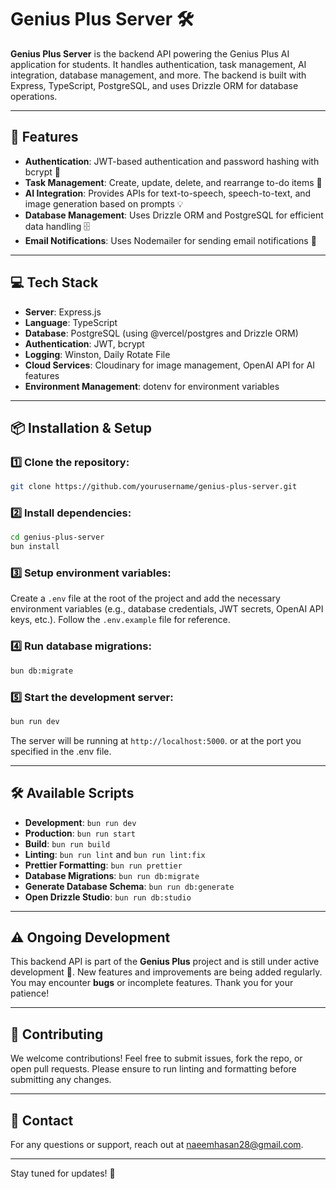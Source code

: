 # Genius Plus Server 🛠️

**Genius Plus Server** is the backend API powering the Genius Plus AI application for students. It handles authentication, task management, AI integration, database management, and more. The backend is built with Express, TypeScript, PostgreSQL, and uses Drizzle ORM for database operations.

---

## 🚀 Features

- **Authentication**: JWT-based authentication and password hashing with bcrypt 🔐
- **Task Management**: Create, update, delete, and rearrange to-do items 📝
- **AI Integration**: Provides APIs for text-to-speech, speech-to-text, and image generation based on prompts 💡
- **Database Management**: Uses Drizzle ORM and PostgreSQL for efficient data handling 🗄️
- **Email Notifications**: Uses Nodemailer for sending email notifications 📧

---

## 💻 Tech Stack

- **Server**: Express.js
- **Language**: TypeScript
- **Database**: PostgreSQL (using @vercel/postgres and Drizzle ORM)
- **Authentication**: JWT, bcrypt
- **Logging**: Winston, Daily Rotate File
- **Cloud Services**: Cloudinary for image management, OpenAI API for AI features
- **Environment Management**: dotenv for environment variables

---

## 📦 Installation & Setup

### 1️⃣ Clone the repository:

```bash
git clone https://github.com/yourusername/genius-plus-server.git
```

### 2️⃣ Install dependencies:

```bash
cd genius-plus-server
bun install
```

### 3️⃣ Setup environment variables:

Create a `.env` file at the root of the project and add the necessary environment variables (e.g., database credentials, JWT secrets, OpenAI API keys, etc.). Follow the `.env.example` file for reference.

### 4️⃣ Run database migrations:

```bash
bun db:migrate
```

### 5️⃣ Start the development server:

```bash
bun run dev
```

The server will be running at `http://localhost:5000`. or at the port you specified in the .env file.

---

## 🛠️ Available Scripts

- **Development**: `bun run dev`
- **Production**: `bun run start`
- **Build**: `bun run build`
- **Linting**: `bun run lint` and `bun run lint:fix`
- **Prettier Formatting**: `bun run prettier`
- **Database Migrations**: `bun run db:migrate`
- **Generate Database Schema**: `bun run db:generate`
- **Open Drizzle Studio**: `bun run db:studio`

---

## ⚠️ Ongoing Development

This backend API is part of the **Genius Plus** project and is still under active development 🚧. New features and improvements are being added regularly. You may encounter **bugs** or incomplete features. Thank you for your patience!

---

## 🌟 Contributing

We welcome contributions! Feel free to submit issues, fork the repo, or open pull requests. Please ensure to run linting and formatting before submitting any changes.

---

## 📧 Contact

For any questions or support, reach out at [naeemhasan28@gmail.com](mailto:naeemhasan28@gmail.com).

---

Stay tuned for updates! 🎉
